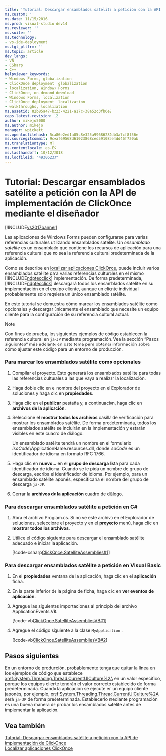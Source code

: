 ```yaml
---
title: 'Tutorial: Descargar ensamblados satélite a petición con la API mediante el Diseñador de implementación de ClickOnce | Microsoft Docs'
ms.custom: ''
ms.date: 11/15/2016
ms.prod: visual-studio-dev14
ms.reviewer: ''
ms.suite: ''
ms.technology:
- vs-ide-deployment
ms.tgt_pltfrm: ''
ms.topic: article
dev_langs:
- VB
- CSharp
- C++
helpviewer_keywords:
- Windows Forms, globalization
- ClickOnce deployment, globalization
- localization, Windows Forms
- ClickOnce, on-demand download
- Windows Forms, localization
- ClickOnce deployment, localization
- walkthroughs, localization
ms.assetid: 82b85a47-b223-4221-a17c-38a52c3fb6e2
caps.latest.revision: 12
author: mikejo5000
ms.author: mikejo
manager: wpickett
ms.openlocfilehash: 5ca86e2ed1a05c8e325a99686281db3a7cf8f56e
ms.sourcegitcommit: 9ceaf69568d61023868ced59108ae4dd46f720ab
ms.translationtype: MT
ms.contentlocale: es-ES
ms.lasthandoff: 10/12/2018
ms.locfileid: "49306233"
---
```

# <a name="walkthrough-downloading-satellite-assemblies-on-demand-with-the-clickonce-deployment-api-using-the-designer"></a>Tutorial: Descargar ensamblados satélite a petición con la API de implementación de ClickOnce mediante el diseñador
[!INCLUDE[vs2017banner](../includes/vs2017banner.md)]

Las aplicaciones de Windows Forms pueden configurarse para varias referencias culturales utilizando ensamblados satélite. Un *ensamblado satélite* es un ensamblado que contiene los recursos de aplicación para una referencia cultural que no sea la referencia cultural predeterminada de la aplicación.  
  
 Como se describe en [localizar aplicaciones ClickOnce](../deployment/localizing-clickonce-applications.md), puede incluir varios ensamblados satélite para varias referencias culturales en el mismo [!INCLUDE[ndptecclick](../includes/ndptecclick-md.md)] implementación. De forma predeterminada, [!INCLUDE[ndptecclick](../includes/ndptecclick-md.md)] descargará todos los ensamblados satélite en su implementación en el equipo cliente, aunque un cliente individual probablemente solo requiera un único ensamblado satélite.  
  
 En este tutorial se demuestra cómo marcar los ensamblados satélite como opcionales y descargar únicamente el ensamblado que necesite un equipo cliente para la configuración de su referencia cultural actual.  
  
> [!NOTE]
>  Con fines de prueba, los siguientes ejemplos de código establecen la referencia cultural en `ja-JP` mediante programación. Vea la sección “Pasos siguientes“ más adelante en este tema para obtener información sobre cómo ajustar este código para un entorno de producción.  
  
### <a name="to-mark-satellite-assemblies-as-optional"></a>Para marcar los ensamblados satélite como opcionales  
  
1.  Compilar el proyecto. Esto generará los ensamblados satélite para todas las referencias culturales a las que vaya a realizar la localización.  
  
2.  Haga doble clic en el nombre del proyecto en el Explorador de soluciones y haga clic en **propiedades**.  
  
3.  Haga clic en el **publicar** pestaña y, a continuación, haga clic en **archivos de la aplicación**.  
  
4.  Seleccione el **mostrar todos los archivos** casilla de verificación para mostrar los ensamblados satélite. De forma predeterminada, todos los ensamblados satélite se incluirán en la implementación y estarán visibles en este cuadro de diálogo.  
  
     Un ensamblado satélite tendrá un nombre en el formulario *isoCode*\ApplicationName.resources.dll, donde *isoCode* es un identificador de idioma en formato RFC 1766.  
  
5.  Haga clic en **nuevo...**  en el **grupo de descarga** lista para cada identificador de idioma. Cuando se le pida un nombre de grupo de descarga, escriba el identificador de idioma. Por ejemplo, para un ensamblado satélite japonés, especificaría el nombre del grupo de descarga `ja-JP`.  
  
6.  Cerrar la **archivos de la aplicación** cuadro de diálogo.  
  
### <a name="to-download-satellite-assemblies-on-demand-in-c"></a>Para descargar ensamblados satélite a petición en C#  
  
1.  Abra el archivo Program.cs. Si no ve este archivo en el Explorador de soluciones, seleccione el proyecto y en el **proyecto** menú, haga clic en **mostrar todos los archivos**.  
  
2.  Utilice el código siguiente para descargar el ensamblado satélite adecuado e iniciar la aplicación.  
  
     [!code-csharp[ClickOnce.SatelliteAssemblies#1](../snippets/csharp/VS_Snippets_Winforms/ClickOnce.SatelliteAssemblies/CS/Program.cs#1)]  
  
### <a name="to-download-satellite-assemblies-on-demand-in-visual-basic"></a>Para descargar ensamblados satélite a petición en Visual Basic  
  
1.  En el **propiedades** ventana de la aplicación, haga clic en el **aplicación** ficha.  
  
2.  En la parte inferior de la página de ficha, haga clic en **ver eventos de aplicación**.  
  
3.  Agregue las siguientes importaciones al principio del archivo ApplicationEvents.VB.  
  
     [!code-vb[ClickOnce.SatelliteAssembliesVB#1](../snippets/visualbasic/VS_Snippets_Winforms/ClickOnce.SatelliteAssembliesVB/VB/ApplicationEvents.vb#1)]  
  
4.  Agregue el código siguiente a la clase `MyApplication` .  
  
     [!code-vb[ClickOnce.SatelliteAssembliesVB#2](../snippets/visualbasic/VS_Snippets_Winforms/ClickOnce.SatelliteAssembliesVB/VB/ApplicationEvents.vb#2)]  
  
## <a name="next-steps"></a>Pasos siguientes  
 En un entorno de producción, probablemente tenga que quitar la línea en los ejemplos de código que establece <xref:System.Threading.Thread.CurrentUICulture%2A> en un valor específico, porque los equipos cliente tendrán el valor correcto establecido de forma predeterminada. Cuando la aplicación se ejecute en un equipo cliente japonés, por ejemplo, <xref:System.Threading.Thread.CurrentUICulture%2A> será `ja-JP` de forma predeterminada. Establecerlo mediante programación es una buena manera de probar los ensamblados satélite antes de implementar la aplicación.  
  
## <a name="see-also"></a>Vea también  
 [Tutorial: Descargar ensamblados satélite a petición con la API de implementación de ClickOnce](../deployment/walkthrough-downloading-satellite-assemblies-on-demand-with-the-clickonce-deployment-api.md)   
 [Localizar aplicaciones ClickOnce](../deployment/localizing-clickonce-applications.md)



